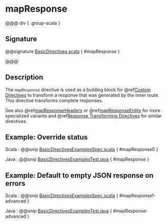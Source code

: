 # mapResponse

@@@ div { .group-scala }

## Signature

@@signature [BasicDirectives.scala](/pekko-http/src/main/scala/akka/http/scaladsl/server/directives/BasicDirectives.scala) { #mapResponse }

@@@

## Description

The `mapResponse` directive is used as a building block for @ref[Custom Directives](../custom-directives.md) to transform a response that
was generated by the inner route. This directive transforms complete responses.

See also @ref[mapResponseHeaders](mapResponseHeaders.md) or @ref[mapResponseEntity](mapResponseEntity.md) for more specialized variants and
@ref[Response Transforming Directives](index.md#response-transforming-directives) for similar directives.

## Example: Override status

Scala
:  @@snip [BasicDirectivesExamplesSpec.scala](/docs/src/test/scala/docs/http/scaladsl/server/directives/BasicDirectivesExamplesSpec.scala) { #mapResponse0 }

Java
:  @@snip [BasicDirectivesExamplesTest.java](/docs/src/test/java/docs/http/javadsl/server/directives/BasicDirectivesExamplesTest.java) { #mapResponse }

## Example: Default to empty JSON response on errors

Scala
:  @@snip [BasicDirectivesExamplesSpec.scala](/docs/src/test/scala/docs/http/scaladsl/server/directives/BasicDirectivesExamplesSpec.scala) { #mapResponse1-advanced }

Java
:  @@snip [BasicDirectivesExamplesTest.java](/docs/src/test/java/docs/http/javadsl/server/directives/BasicDirectivesExamplesTest.java) { #mapResponse-advanced }
